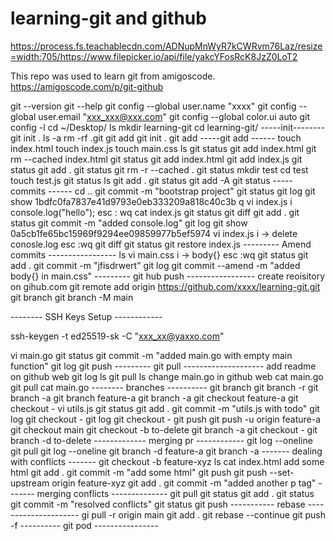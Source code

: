 # learning-git and github

https://process.fs.teachablecdn.com/ADNupMnWyR7kCWRvm76Laz/resize=width:705/https://www.filepicker.io/api/file/yakcYFosRcK8JzZ0LoT2

This repo was used to learn git from amigoscode.
https://amigoscode.com/p/git-github



git --version
git --help
git config --global user.name "xxxx"
git config --global user.email "xxx_xxx@xxx.com"
git config --global color.ui auto
git config -l
cd ~/Desktop/
ls
mkdir learning-git
cd learning-git/
-----init--------
git init .
ls -a
rm -rf .git
git add
git init .
git add
-----git add ------
touch index.html
touch index.js
touch main.css
ls
git status
git add index.html
git rm --cached index.html
git status
git add index.html
git add index.js
git status
git add .
git status
git rm -r --cached .
git status
mkdir test
cd test
touch test.js
git status
ls
git add .
git status
git add -A
git status
----- commits ------
cd ..
git commit -m "bootstrap project"
git status
git log
git show 1bdfc0fa7837e41d9793e0eb333209a818c40c3b
q
vi index.js
i
console.log("hello");
esc : wq
cat index.js
git status
git diff
git add .
git status
git commit -m "added console.log"
git log
git show 0a5cb1fe65bc15969f9294ee09859977b5ef5974
vi index.js
i -> delete conosle.log
esc :wq
git diff
git status
git restore index.js
--------- Amend commits -----------------
ls
vi main.css
i -> body{}
esc :wq 
git status
git add .
git commit -m "jfisdrwert"
git log
git commit --amend -m "added body{} in main.css"
--------- git hub push -----------------
create reoisitory on gihub.com
git remote add origin https://github.com/xxxx/learning-git.git
git branch
git branch -M main

-------- SSH Keys Setup ------------

ssh-keygen -t ed25519-sk -C "xxx_xx@yaxxo.com"

vi main.go
git status
git commit -m "added main.go with empty main function"
git log
git push 
--------- git pull --------------------
add readme on github web
git log
ls
git pull
ls
change main.go in github web
cat main.go
git pull
cat main.go
-------- branches ----------
git branch
git branch -r
git branch -a
git branch feature-a
git branch -a
git checkout feature-a
git checkout -
vi utils.js
git status
git add .
git commit -m "utils.js with todo"
git log
git checkout -
git log
git checkout -
git push
git push -u origin feature-a
git checkout main
git checkout -b to-delete
git branch -a
git checkout -
git branch -d to-delete
------------- merging pr ------------
git log --oneline
git pull
git log --oneline
git branch -d feature-a
git branch -a
------- dealing with conflicts -------
git checkout -b feature-xyz
ls
cat index.html
add some html
git add .
git commit -m "add some html"
git push
git push --set-upstream origin feature-xyz
git add .
git commit -m "added another p tag"
------- merging conflicts --------------
git pull
git status
git add .
git status
git commit -m "resolved conflicts"
git status
git push
----------- rebase ---------------------
gi pull -r origin main
git add .
git rebase --continue
git push -f
---------- git pod ----------------
